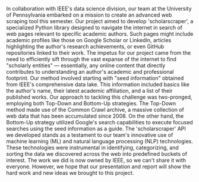 In collaboration with IEEE's data science division, our team at the University of Pennsylvania embarked on a mission to create an advanced web scraping tool this semester. Our project aimed to develop 'scholarscraper', a specialized Python library designed to navigate the internet in search of web pages relevant to specific academic authors. Such pages might include academic profiles like those on Google Scholar or LinkedIn, articles highlighting the author's research achievements, or even GitHub repositories linked to their work.
The impetus for our project came from the need to efficiently sift through the vast expanse of the internet to find "scholarly entities" — essentially, any online content that directly contributes to understanding an author's academic and professional footprint. Our method involved starting with "seed information" obtained from IEEE's comprehensive data lake. This information included basics like the author's name, their latest academic affiliation, and a list of their published works.
Our approach to tackling this challenge was two-pronged, employing both Top-Down and Bottom-Up strategies. The Top-Down method made use of the Common Crawl archive, a massive collection of web data that has been accumulated since 2008. On the other hand, the Bottom-Up strategy utilized Google's search capabilities to execute focused searches using the seed information as a guide.
The 'scholarscraper' API we developed stands as a testament to our team's innovative use of machine learning (ML) and natural language processing (NLP) technologies. These technologies were instrumental in identifying, categorizing, and sorting the data we discovered across the web into predefined buckets of interest.
The work we did is now owned by IEEE, so we can't share it with everyone. However, we hope that our presentation and report will show the hard work and new ideas we brought to this project.





